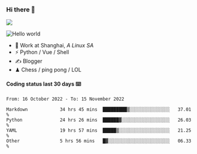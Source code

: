 ### Hi there 👋
![](https://komarev.com/ghpvc/?username=Xuhandsome)


<img src="https://github-readme-stats.vercel.app/api?username=XuHandsome&show_icons=true&theme=merko" alt="Hello world">

<br/>

- 🍻  Work at Shanghai, _A Linux SA_
- ⚡  Python / Vue / Shell
- ✍️  Blogger
- ♟  Chess / ping pong / LOL

#### Coding status last 30 days ⌨️

<!--START_SECTION:waka-->

```text
From: 16 October 2022 - To: 15 November 2022

Markdown            34 hrs 45 mins  █████████▒░░░░░░░░░░░░░░░   37.01 %
Python              24 hrs 26 mins  ██████▓░░░░░░░░░░░░░░░░░░   26.03 %
YAML                19 hrs 57 mins  █████▒░░░░░░░░░░░░░░░░░░░   21.25 %
Other               5 hrs 56 mins   █▓░░░░░░░░░░░░░░░░░░░░░░░   06.33 %
```

<!--END_SECTION:waka-->
